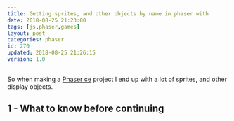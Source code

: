 ```yaml
---
title: Getting sprites, and other objects by name in phaser with
date: 2018-08-25 21:23:00
tags: [js,phaser,games]
layout: post
categories: phaser
id: 270
updated: 2018-08-25 21:26:15
version: 1.0
---
```


So when making a [Phaser ce](https://photonstorm.github.io/phaser-ce/) project I end up with a lot of sprites, and other display objects.

<!-- more -->

## 1 - What to know before continuing
